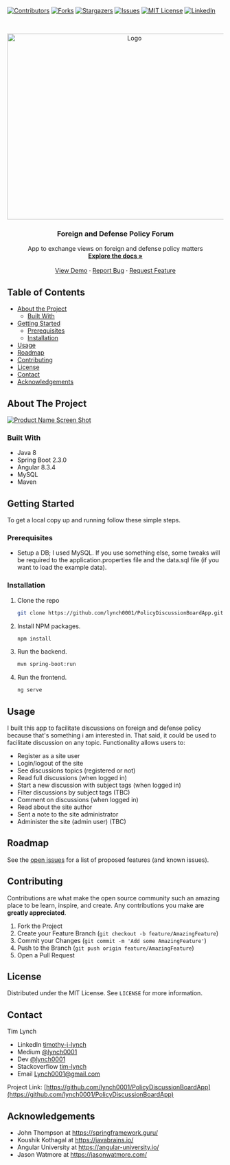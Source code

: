 
[![Contributors][contributors-shield]][contributors-url]
[![Forks][forks-shield]][forks-url]
[![Stargazers][stars-shield]][stars-url]
[![Issues][issues-shield]][issues-url]
[![MIT License][license-shield]][license-url]
[![LinkedIn][linkedin-shield]][linkedin-url]



<!-- PROJECT LOGO -->

<br />
<p align="center">
    <img src="https://user-images.githubusercontent.com/35854692/92498263-66487800-f1c8-11ea-8a58-a5429de627e7.png" alt="Logo" width="577" height="433">


  <h3 align="center">Foreign and Defense Policy Forum</h3>

  <p align="center">
    App to exchange views on foreign and defense policy matters
    <br />
    <a href="https://github.com/lynch0001/PolicyDiscussionBoardApp"><strong>Explore the docs »</strong></a>
    <br />
    <br />
    <a href="https://github.com/lynch0001/PolicyDiscussionBoardApp">View Demo</a>
    ·
    <a href="https://github.com/lynch0001/PolicyDiscussionBoardApp/issues">Report Bug</a>
    ·
    <a href="https://github.com/lynch0001/PolicyDiscussionBoardApp/issues">Request Feature</a>
  </p>
</p>



<!-- TABLE OF CONTENTS -->
## Table of Contents

* [About the Project](#about-the-project)
  * [Built With](#built-with)
* [Getting Started](#getting-started)
  * [Prerequisites](#prerequisites)
  * [Installation](#installation)
* [Usage](#usage)
* [Roadmap](#roadmap)
* [Contributing](#contributing)
* [License](#license)
* [Contact](#contact)
* [Acknowledgements](#acknowledgements)



<!-- ABOUT THE PROJECT -->
## About The Project

[![Product Name Screen Shot][product-screenshot]](https://example.com)




### Built With

* []() Java 8
* []() Spring Boot 2.3.0
* []() Angular 8.3.4
* []() MySQL
* []() Maven


<!-- GETTING STARTED -->
## Getting Started

To get a local copy up and running follow these simple steps.

### Prerequisites

* Setup a DB; I used MySQL.  If you use something else, some tweaks will be required to the application.properties file and the data.sql file (if you want to load the example data).

### Installation
 
1. Clone the repo
    ```sh
    git clone https://github.com/lynch0001/PolicyDiscussionBoardApp.git
    ```
2. Install NPM packages.
    ```sh
    npm install
    ```
3. Run the backend.
    ```sh
    mvn spring-boot:run
    ```
4. Run the frontend.
    ```sh
    ng serve
    ```



<!-- USAGE EXAMPLES -->
## Usage

I built this app to facilitate discussions on foreign and defense policy because that's something i am interested in.  That said, it could be used to facilitate discussion on any topic.  Functionality allows users to:

* Register as a site user
* Login/logout of the site
* See discussions topics (registered or not)
* Read full discussions (when logged in)
* Start a new discussion with subject tags (when logged in)
* Filter discussions by subject tags (TBC)
* Comment on discussions (when logged in)
* Read about the site author
* Sent a note to the site administrator
* Administer the site (admin user) (TBC)

<!-- ROADMAP -->
## Roadmap

See the [open issues](https://github.com/lynch0001/PolicyDiscussionBoard/issues) for a list of proposed features (and known issues).



<!-- CONTRIBUTING -->
## Contributing

Contributions are what make the open source community such an amazing place to be learn, inspire, and create. Any contributions you make are **greatly appreciated**.

1. Fork the Project
2. Create your Feature Branch (`git checkout -b feature/AmazingFeature`)
3. Commit your Changes (`git commit -m 'Add some AmazingFeature'`)
4. Push to the Branch (`git push origin feature/AmazingFeature`)
5. Open a Pull Request



<!-- LICENSE -->
## License

Distributed under the MIT License. See `LICENSE` for more information.


<!-- CONTACT -->
## Contact

Tim Lynch 
* LinkedIn [timothy-j-lynch](https://www.linkedin.com/in/timothy-j-lynch/)
* Medium [@lynch0001](https://medium.com/@lynch0001) 
* Dev [@lynch0001](https://dev.to/lynch0001) 
* Stackoverflow [tim-lynch](https://stackoverflow.com/users/11063468/tim-lynch)
* Email Lynch0001@gmail.com

Project Link: [https://github.com/lynch0001/PolicyDiscussionBoardApp](https://github.com/lynch0001/PolicyDiscussionBoardApp)



<!-- ACKNOWLEDGEMENTS -->
## Acknowledgements

* []() John Thompson at https://springframework.guru/
* []() Koushik Kothagal at https://javabrains.io/
* []() Angular University at https://angular-university.io/
* []() Jason Watmore at https://jasonwatmore.com/


<!-- MARKDOWN LINKS & IMAGES -->
<!-- https://www.markdownguide.org/basic-syntax/#reference-style-links -->
[contributors-shield]: https://img.shields.io/github/contributors/lynch0001/PolicyDiscussionBoardApp.svg?style=flat-square
[contributors-url]: https://github.com/lynch0001/PolicyDiscussionBoardApp/graphs/contributors
[forks-shield]: https://img.shields.io/github/forks/lynch0001/PolicyDiscussionBoardApp.svg?style=flat-square
[forks-url]: https://github.com/lynch0001/PolicyDiscussionBoardApp/network/members
[stars-shield]: https://img.shields.io/github/stars/lynch0001/PolicyDiscussionBoardApp.svg?style=flat-square
[stars-url]: https://github.com/lynch0001/PolicyDiscussionBoardApp/stargazers
[issues-shield]: https://img.shields.io/github/issues/lynch0001/PolicyDiscussionBoardApp.svg?style=flat-square
[issues-url]: https://github.com/lynch0001/PolicyDiscussionBoardApp/issues
[license-shield]: https://img.shields.io/github/license/lynch0001/PolicyDiscussionBoardApp.svg?style=flat-square
[license-url]: https://github.com/lynch0001/PolicyDiscussionBoardApp/blob/master/LICENSE.txt
[linkedin-shield]: https://img.shields.io/badge/-LinkedIn-black.svg?style=flat-square&logo=linkedin&colorB=555
[linkedin-url]: https://www.linkedin.com/in/timothy-j-lynch/
[product-screenshot]: https://user-images.githubusercontent.com/35854692/89041019-a6d3ec80-d312-11ea-97fc-092001b9546c.png
